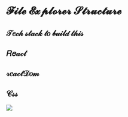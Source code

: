# 𝓕𝓲𝓵𝓮 𝓔𝔁𝓹𝓵𝓸𝓻𝓮𝓻 𝓢𝓽𝓻𝓾𝓬𝓽𝓾𝓻𝓮
## 𝒯𝑒𝒸𝒽 𝓈𝓉𝒶𝒸𝓀 𝓉𝑜 𝒷𝓊𝒾𝓁𝒹 𝓉𝒽𝒾𝓈
  ## 𝑅𝑒𝒶𝒸𝓉
  ## 𝓇𝑒𝒶𝒸𝓉𝒟𝑜𝓂
  ## 𝒞𝓈𝓈
  
<img src="https://user-images.githubusercontent.com/96183163/203930053-dbadcc2a-e100-4b7b-a177-b62e3ed945fc.png" />
